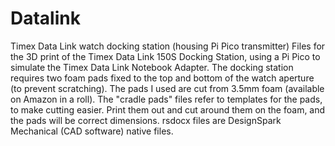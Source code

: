 # Datalink
Timex Data Link watch docking station (housing Pi Pico transmitter)
Files for the 3D print of the Timex Data Link 150S Docking Station, using a Pi Pico to simulate the Timex Data Link Notebook Adapter.
The docking station requires two foam pads fixed to the top and bottom of the watch aperture (to prevent scratching).
The pads I used are cut from 3.5mm foam (available on Amazon in a roll).
The "cradle pads" files refer to templates for the pads, to make cutting easier.
Print them out and cut around them on the foam, and the pads will be correct dimensions. 
rsdocx files are DesignSpark Mechanical (CAD software) native files.
